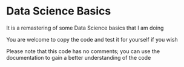 # Data Science Basics


It is a remastering of some Data Science basics that I am doing 

You are welcome to copy the code and test it for yourself if you wish 

Please note that this code has no comments; you can use the documentation to gain a better understanding of the code
